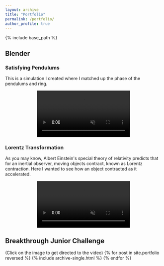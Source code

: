 ```yaml
---
layout: archive
title: "Portfolio"
permalink: /portfolio/
author_profile: true
---
```


{% include base_path %}

<!-- ## [Words for Light (Movie Reviews)](https://nandanamadhukara.blogspot.com/) -->

## Blender

### Satisfying Pendulums
This is a simulation I created where I matched up the phase of the pendulums and ring.
<p align="center">
<video src="/images/Pendulum.mp4" controls="controls" style="max-width: 600px;" autoplay loop muted>
</video>
</p>

### Lorentz Transformation
As you may know, Albert Einstein's special theory of relativity predicts that for an inertial observer, moving objects contract, known as Lorentz contraction. Here I wanted to see how an object contracted as it accelerated.
<p align="center">
<video src="/images/Lorentz_Transformation.mp4" controls="controls" style="max-width: 800px;" autoplay loop muted>
</video>
</p>

<!-- (Click on the image to get directed to the video)
{% for post in site.portfolio2 reversed %}
  {% include archive-single.html %}
{% endfor %} -->

<!-- ### Donuts
<p align="center">
<video src="/images/Donuts.mp4" controls="controls" style="max-width: 800px;" autoplay loop muted>
</video>
</p> -->

<!-- ### Motion Tracking
<p align="center">
<video src="/images/MotionTracking_Monkey.mp4" controls="controls" style="max-width: 800px;" autoplay loop muted>
</video>
</p> -->

<!-- ### SciFi Modeling
<p align="center">
<img src='/images/SciFi_Tool.png' style="max-width: 650px;">
</p> -->

## Breakthrough Junior Challenge
(Click on the image to get directed to the video)
{% for post in site.portfolio reversed %}
  {% include archive-single.html %}
{% endfor %}

